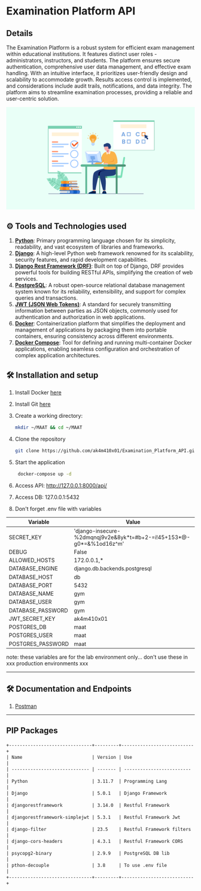 # Examination Platform API

## Details

The Examination Platform is a robust system for efficient exam management within educational institutions. It features distinct user roles - administrators, instructors, and students. The platform ensures secure authentication, comprehensive user data management, and effective exam handling. With an intuitive interface, it prioritizes user-friendly design and scalability to accommodate growth. Results access control is implemented, and considerations include audit trails, notifications, and data integrity. The platform aims to streamline examination processes, providing a reliable and user-centric solution.

<div align="center">
   <img src="./assets/images/cover.jpg">
</div>

## ⚙ Tools and Technologies used

1. **[Python](https://www.python.org/)**: Primary programming language chosen for its simplicity, readability, and vast ecosystem of libraries and frameworks.
2. **[Django](https://www.djangoproject.com/)**: A high-level Python web framework renowned for its scalability, security features, and rapid development capabilities.
3. **[Django Rest Framework (DRF)](https://www.django-rest-framework.org/)**: Built on top of Django, DRF provides powerful tools for building RESTful APIs, simplifying the creation of web services.
4. **[PostgreSQL](https://www.postgresql.org/)**: A robust open-source relational database management system known for its reliability, extensibility, and support for complex queries and transactions.
5. **[JWT (JSON Web Tokens)](https://django-rest-framework-simplejwt.readthedocs.io/en/latest/)**: A standard for securely transmitting information between parties as JSON objects, commonly used for authentication and authorization in web applications.
6. **[Docker](https://www.docker.com/)**: Containerization platform that simplifies the deployment and management of applications by packaging them into portable containers, ensuring consistency across different environments.
7. **[Docker Compose](https://docs.docker.com/compose/)**: Tool for defining and running multi-container Docker applications, enabling seamless configuration and orchestration of complex application architectures.

## 🛠 Installation and setup

1. Install Docker [here](https://www.docker.com/get-started/)
2. Install Git [here](https://git-scm.com/downloads)
3. Create a working directory:

   ```bash
   mkdir ~/MAAT && cd ~/MAAT
   ```

4. Clone the repository

   ```bash
   git clone https://github.com/ak4m410x01/Examination_Platform_API.git .
   ```

5. Start the application

   ```bash
    docker-compose up -d
   ```

6. Access API: http://127.0.0.1:8000/api/

7. Access DB: 127.0.0.1:5432

8. Don't forget .env file with variables

| Variable          | Value                                                                 |
| ----------------- | --------------------------------------------------------------------- |
| SECRET_KEY        | 'django-insecure-%2dmqnqj9v2e&8yk\*t=#b+2-=i!45+153*@-g0*=&%1od16z^m' |
| DEBUG             | False                                                                 |
| ALLOWED_HOSTS     | 172.0.0.1,\*                                                          |
| DATABASE_ENGINE   | django.db.backends.postgresql                                         |
| DATABASE_HOST     | db                                                                    |
| DATABASE_PORT     | 5432                                                                  |
| DATABASE_NAME     | gym                                                                   |
| DATABASE_USER     | gym                                                                   |
| DATABASE_PASSWORD | gym                                                                   |
| JWT_SECRET_KEY    | ak4m410x01                                                            |
| POSTGRES_DB       | maat                                                                  |
| POSTGRES_USER     | maat                                                                  |
| POSTGRES_PASSWORD | maat                                                                  |

note:
these variables are for the lab environment only... don't use these in xxx production environments xxx

---

## 🛠 Documentation and Endpoints

1. [Postman](https://documenter.getpostman.com/view/27192844/2sA2rFQePh)
<!-- 2. [Apidog](https://apidog.com/apidoc/shared-24d58e46-fc7f-4dcd-8ea0-2658c437d480) -->

---

## PIP Packages

    +-------------------------------+---------+---------------------------+
    | Name                          | Version | Use                       |
    | ----------------------------- | ------- | ------------------------- |
    | Python                        | 3.11.7  | Programming Lang          |
    | Django                        | 5.0.1   | Django Framework          |
    | djangorestframework           | 3.14.0  | Restful Framework         |
    | djangorestframework-simplejwt | 5.3.1   | Restful Framework Jwt     |
    | django-filter                 | 23.5    | Restful Framework filters |
    | django-cors-headers           | 4.3.1   | Restful Framework CORS    |
    | psycopg2-binary               | 2.9.9   | PostgreSQL DB lib         |
    | pthon-decouple                | 3.8     | To use .env file          |
    +-------------------------------+---------+---------------------------+
